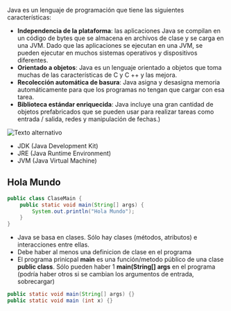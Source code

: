 Java es un lenguaje de programación que tiene las siguientes características:
- **Independencia de la plataforma**: las aplicaciones Java se compilan en un
código de bytes que se almacena en archivos de clase y se carga en una JVM.
Dado que las aplicaciones se ejecutan en una JVM, se pueden ejecutar en
muchos sistemas operativos y dispositivos diferentes.
- **Orientado a objetos**: Java es un lenguaje orientado a objetos que toma
muchas de las características de C y C ++ y las mejora.
- **Recolección automática de basura**: Java asigna y desasigna memoria
automáticamente para que los programas no tengan que cargar con esa tarea.
- **Biblioteca estándar enriquecida**: Java incluye una gran cantidad de objetos
prefabricados que se pueden usar para realizar tareas como entrada / salida,
redes y manipulación de fechas.)

![Texto alternativo](https://media.licdn.com/dms/image/D4E12AQHBgWTV5phDHw/article-inline_image-shrink_400_744/0/1683789925642?e=1721865600&v=beta&t=iAVdGP15p0sdAPFiRaJ0HbWxxKEA1w_Pzk2scsKySO4)
- JDK (Java Development Kit)
- JRE (Java Runtime Environment)
- JVM (Java Virtual Machine)

## Hola Mundo
```java
public class ClaseMain {
    public static void main(String[] args) {
        System.out.println("Hola Mundo");
    }
}
```
- Java se basa en clases. Sólo hay clases (métodos, atributos) e interacciones entre ellas.
- Debe haber al menos una definicion de clase en el programa
- El programa prinicpal **main** es una función/metodo público de una clase **public class**. Sólo pueden haber 1 **main(String[] args**
  en el programa (podría haber otros si se cambian los argumentos de entrada, sobrecargar)
```java
public static void main(String[] args) {}
public static void main (int x) {}
```














